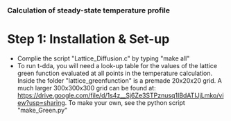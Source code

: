 ### Calculation of steady-state temperature profile

# Step 1: Installation & Set-up
* Complie the script "Lattice_Diffusion.c" by typing "make all"
* To run t-dda, you will need a look-up table for the values of the lattice green function evaluated at all points in the temperature calculation. Inside the folder "lattice_greenfunction" is a premade 20x20x20 grid. A much larger 300x300x300 grid can be found at: https://drive.google.com/file/d/1s4z__Sj6Ze3STPznusq1IBdATIJjLmko/view?usp=sharing. To make your own, see the python script "make_Green.py"

